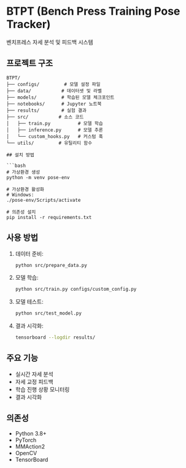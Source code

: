 # BTPT (Bench Press Training Pose Tracker)

벤치프레스 자세 분석 및 피드백 시스템

## 프로젝트 구조
```
BTPT/
├── configs/         # 모델 설정 파일
├── data/           # 데이터셋 및 라벨
├── models/         # 학습된 모델 체크포인트
├── notebooks/      # Jupyter 노트북
├── results/        # 실험 결과
├── src/           # 소스 코드
│   ├── train.py          # 모델 학습
│   ├── inference.py      # 모델 추론
│   └── custom_hooks.py   # 커스텀 훅
└── utils/         # 유틸리티 함수

## 설치 방법

```bash
# 가상환경 생성
python -m venv pose-env

# 가상환경 활성화
# Windows:
./pose-env/Scripts/activate

# 의존성 설치
pip install -r requirements.txt
```

## 사용 방법

1. 데이터 준비:
   ```bash
   python src/prepare_data.py
   ```

2. 모델 학습:
   ```bash
   python src/train.py configs/custom_config.py
   ```

3. 모델 테스트:
   ```bash
   python src/test_model.py
   ```

4. 결과 시각화:
   ```bash
   tensorboard --logdir results/
   ```

## 주요 기능

- 실시간 자세 분석
- 자세 교정 피드백
- 학습 진행 상황 모니터링
- 결과 시각화

## 의존성

- Python 3.8+
- PyTorch
- MMAction2
- OpenCV
- TensorBoard
